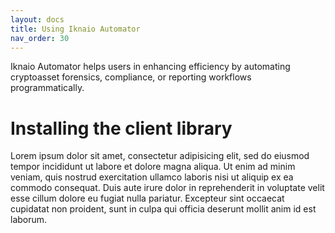 ```yaml
---
layout: docs
title: Using Iknaio Automator
nav_order: 30
---
```


Iknaio Automator helps users in enhancing efficiency by automating cryptoasset forensics, compliance, or reporting workflows programmatically.

# Installing the client library

Lorem ipsum dolor sit amet, consectetur adipisicing elit, sed do eiusmod
tempor incididunt ut labore et dolore magna aliqua. Ut enim ad minim veniam,
quis nostrud exercitation ullamco laboris nisi ut aliquip ex ea commodo
consequat. Duis aute irure dolor in reprehenderit in voluptate velit esse
cillum dolore eu fugiat nulla pariatur. Excepteur sint occaecat cupidatat non
proident, sunt in culpa qui officia deserunt mollit anim id est laborum.
